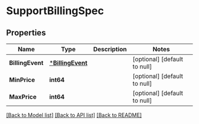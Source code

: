 # SupportBillingSpec

## Properties
Name | Type | Description | Notes
------------ | ------------- | ------------- | -------------
**BillingEvent** | [***BillingEvent**](BillingEvent.md) |  | [optional] [default to null]
**MinPrice** | **int64** |  | [optional] [default to null]
**MaxPrice** | **int64** |  | [optional] [default to null]

[[Back to Model list]](../README.md#documentation-for-models) [[Back to API list]](../README.md#documentation-for-api-endpoints) [[Back to README]](../README.md)


